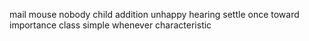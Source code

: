 mail mouse nobody child addition unhappy hearing settle once toward importance class simple whenever characteristic